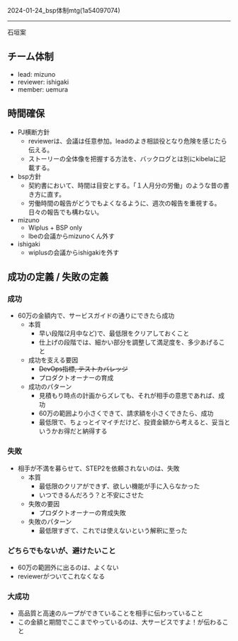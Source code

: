 2024-01-24_bsp体制mtg(1a54097074)

---
石垣案

## チーム体制
- lead: mizuno
- reviewer: ishigaki
- member: uemura
## 時間確保
- PJ横断方針
  - reviewerは、会議は任意参加。leadのよき相談役となり危険を感じたら伝える。
  - ストーリーの全体像を把握する方法を、バックログとは別にkibelaに記載する。
- bsp方針
  - 契約書において、時間は目安とする。「１人月分の労働」のような昔の書き方に直す。
  - 労働時間の報告がどうでもよくなるように、週次の報告を重視する。日々の報告でも構わない。
- mizuno
  - Wiplus + BSP only
  - lbeの会議からmizunoくん外す
- ishigaki
  - wiplusの会議からishigakiを外す
## 成功の定義 / 失敗の定義
### 成功
- 60万の金額内で、サービスガイドの通りにできたら成功
  - 本質
    - 早い段階(2月中など)で、最低限をクリアしておくこと
    - 仕上げの段階では、細かい部分を調整して満足度を、多少あげること
  - 成功を支える要因
    - ~~DevOps指標, テストカバレッジ~~
    - プロダクトオーナーの育成
  - 成功のパターン
    - 見積もり時点の計画からズレても、それが相手の意思であれば、成功
    - 60万の範囲より小さくできて、請求額を小さくできたら、成功
    - 最低限で、ちょっとイマイチだけど、投資金額から考えると、妥当というかお得だと納得する
### 失敗
- 相手が不満を募らせて、STEP2を依頼されないのは、失敗
  - 本質
    - 最低限のクリアができず、欲しい機能が手に入らなかった
    - いつできるんだろう？と不安にさせた
  - 失敗の要因
    - プロダクトオーナーの育成失敗
  - 失敗のパターン
    - 最低限すぎて、これでは使えないという解釈に至った
### どちらでもないが、避けたいこと
- 60万の範囲外に出るのは、よくない
- reviewerがついてこれなくなる
### 大成功
- 高品質と高速のループができていることを相手に伝わっていること
- この金額と期間でここまでやっているのは、大サービスですよ！が伝わること



